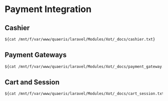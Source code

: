 # Payment Integration

## Cashier
```txt
${cat /mnt/f/var/www/quaeris/laravel/Modules/Xot/_docs/cashier.txt}
```

## Payment Gateways
```txt
${cat /mnt/f/var/www/quaeris/laravel/Modules/Xot/_docs/payment_gateway.txt}
```

## Cart and Session
```txt
${cat /mnt/f/var/www/quaeris/laravel/Modules/Xot/_docs/cart_session.txt}
```
